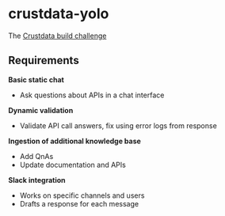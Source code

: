 # crustdata-yolo
The [Crustdata build challenge](https://docs.google.com/document/d/1xO8sFtVMyOMtElGCd0vZtzXQAGVFNFo9a9Xkfxu2yQA/preview?tab=t.0#heading=h.h39yx7l547to)

## Requirements
**Basic static chat**  
- Ask questions about APIs in a chat interface

**Dynamic validation**
- Validate API call answers, fix using error logs from response

**Ingestion of additional knowledge base**  
- Add QnAs
- Update documentation and APIs

**Slack integration**
- Works on specific channels and users
- Drafts a response for each message
